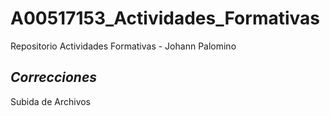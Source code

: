 # A00517153_Actividades_Formativas
Repositorio Actividades Formativas - Johann Palomino

*Correcciones*
----
Subida de Archivos